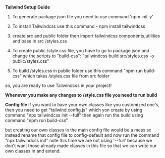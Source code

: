 **Tailwind Setup Guide**

1) To generate package.json file you need to use command 'npm init-y'
2) To install Tailwindcss use this command - npm install tailwindcss

3) create src and public folder then import tailwindcss components,utilities and base in src /styles.css

4) To create public /style.css file, you have to go to package.json and change the scripts to "build-css": "tailwindcss build src/styles.css -o public/styles.css" 

5) To build /styles.css in public folder use this command "npm run build-css" which takes /styles.css file from src folder 

so, you are ready to use Tailwindcss in your project!

**Whenever you make any changes to /style.css file you need to run build**

**Config file**
if you want to have your own classes like you customized one's, then you need to get "tailwind.config.js" which yon create by using command "npx tailwindcss init --full" then again run the build using command "npm run build-css"

but creating our own classes in the main config file would be a mess so instead rename that config file to config-default and now run the command "npx tailwindcss init" note this time we are not using '--full' because we don't want those already made classes in this file so that we can write our own classes in and extend.
